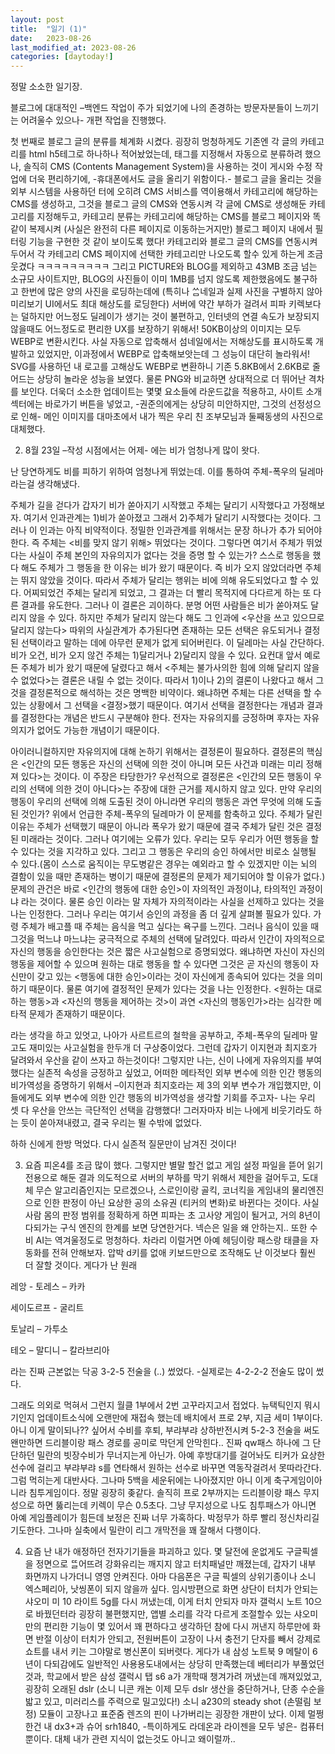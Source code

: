 ```yaml
---
layout: post
title:  "일기 (1)"
date:   2023-08-26
last_modified_at: 2023-08-26
categories: [daytoday!]
---
```


정말 소소한 일기장.

    

블로그에 대대적인 –백엔드 작업이 주가 되었기에 나의 존경하는 방문자분들이 느끼기는 어려울수 있으나- 개편 작업을 진행했다.

첫 번째로 블로그 글의 분류를 체계화 시켰다. 굉장히 멍청하게도 기존엔 각 글의 카테고리를 html h5테그로 하나하나 적어놨었는데, 태그를 지정해서 자동으로 분류하려 했으나, 솔직히 CMS (Contents Management System)을 사용하는 것이 게시와 수정 작업에 더욱 편리하기에, -휴대폰에서도 글을 올리기 위함이다.- 블로그 글을 올리는 것을 외부 시스템을 사용하던 터에 오히려 CMS 서비스를 역이용해서 카테고리에 해당하는 CMS를 생성하고, 그것을 블로그 글의 CMS와 연동시켜 각 글에 CMS로 생성해둔 카테고리를 지정해두고, 카테고리 분류는 카테고리에 해당하는 CMS를 블로그 페이지와 똑같이 복제시켜 (사실은 완전히 다른 페이지로 이동하는거지만) 블로그 페이지 내에서 필터링 기능을 구현한 것 같이 보이도록 했다! 카테고리와 블로그 글의 CMS를 연동시켜 두어서 각 카테고리 CMS 페이지에 선택한 카테고리만 나오도록 할수 있게 하는게 조금 웃겼다 ㅋㅋㅋㅋㅋㅋㅋㅋㅋ 그리고 PICTURE와 BLOG를 제외하고 43MB 조금 넘는 소규모 사이트지만, BLOG의 사진들이 이미 1MB를 넘지 않도록 제한했음에도 불구하고 한번에 많은 양의 사진을 로딩하는데에 (특히나 ᄊᅠᆷ네일과 실제 사진을 구별하지 않아 미리보기 UI에서도 최대 해상도를 로딩한다) 서버에 약간 부하가 걸려서 피파 키렉보다는 덜하지만 어느정도 딜레이가 생기는 것이 불편하고, 인터넷의 연결 속도가 보장되지 않을때도 어느정도로 편리한 UX를 보장하기 위해서! 50KB이상의 이미지는 모두 WEBP로 변환시킨다. 사실 자동으로 압축해서 섬네일에서는 저해상도를 표시하도록 개발하고 있었지만, 이과정에서 WEBP로 압축해보앗는데 그 성능이 대단히 놀라워서! SVG를 사용하던 내 로고를 고해상도 WEBP로 변환하니 기존 5.8KB에서 2.6KB로 줄어드는 상당히 놀라운 성능을 보였다. 물론 PNG와 비교하면 상대적으로 더 뛰어난 격차를 보인다. 더욱더 소소한 업데이트는 몇몇 요소들에 라운드값을 적용하고, 사이트 소개 섹터에는 바로가기 버튼을 넣었고, -권준의에게는 상당히 미안하지만, 그것의 선정성으로 인해- 메인 이미지를 대마초에서 내가 찍은 우리 친 조부모님과 둘째동생의 사진으로 대체했다.

    

    

    

2. 8월 23일 –작성 시점에서는 어제- 에는 비가 엄청나게 많이 왓다.

난 당연하게도 비를 피하기 위하여 엄청나게 뛰었는데. 이를 통하여 주체-폭우의 딜레마라는걸 생각해냈다.

주체가 길을 걷다가 갑자기 비가 쏟아지기 시작했고 주체는 달리기 시작했다고 가정해보자. 여기서 인과관계는 1)비가 쏟아졌고 그래서 2)주체가 달리기 시작했다는 것이다. 그러나 이 인과는 아직 비약적이다. 정밀한 인과관계를 위해서는 문장 하나가 추가 되어야 한다. 즉 주체는 <비를 맞지 않기 위해> 뛰었다는 것이다. 그렇다면 여기서 주체가 뛰었다는 사실이 주체 본인의 자유의지가 없다는 것을 증명 할 수 있는가? 스스로 행동을 했다 해도 주체가 그 행동을 한 이유는 비가 왔기 때문이다. 즉 비가 오지 않았더라면 주체는 뛰지 않았을 것이다. 따라서 주체가 달리는 행위는 비에 의해 유도되었다고 할 수 있다. 어찌되었건 주체는 달리게 되었고, 그 결과는 더 빨리 목적지에 다다르게 하는 또 다른 결과를 유도한다. 그러나 이 결론은 괴이하다. 분명 어떤 사람들은 비가 쏟아져도 달리지 않을 수 있다. 하지만 주체가 달리지 않는다 해도 그 인과에 <우산을 쓰고 있으므로 달리지 않는다> 따위의 사실관계가 추가된다면 존재하는 모든 선택은 유도되거나 결정된 선택이라고 말하는 데에 아무런 문제가 없게 되어버린다. 이 딜레마는 사실 간단하다. 비가 오건, 비가 오지 않건 주체는 1)달리거나 2)달리지 않을 수 있다. 요컨대 앞서 예로든 주체가 비가 왔기 때문에 달렸다고 해서 <주체는 불가사의한 힘에 의해 달리지 않을 수 없었다>는 결론은 내릴 수 없는 것이다. 따라서 1)이나 2)의 결론이 나왔다고 해서 그것을 결정론적으로 해석하는 것은 명백한 비약이다. 왜냐하면 주체는 다른 선택을 할 수 있는 상황에서 그 선택을 <결정>했기 때문이다. 여기서 선택을 결정한다는 개념과 결과를 결정한다는 개념은 반드시 구분해야 한다. 전자는 자유의지를 긍정하며 후자는 자유의지가 없어도 가능한 개념이기 때문이다.

아이러니컬하지만 자유의지에 대해 논하기 위해서는 결정론이 필요하다. 결정론의 핵심은 <인간의 모든 행동은 자신의 선택에 의한 것이 아니며 모든 사건과 미래는 미리 정해져 있다>는 것이다. 이 주장은 타당한가? 우선적으로 결정론은 <인간의 모든 행동이 우리의 선택에 의한 것이 아니다>는 주장에 대한 근거를 제시하지 않고 있다. 만약 우리의 행동이 우리의 선택에 의해 도출된 것이 아니라면 우리의 행동은 과연 무엇에 의해 도출된 것인가? 위에서 언급한 주체-폭우의 딜레마가 이 문제를 함축하고 있다. 주체가 달린 이유는 주체가 선택했기 때문이 아니라 폭우가 왔기 때문에 결국 주체가 달린 것은 결정된 미래라는 것이다. 그러나 여기에는 오류가 있다. 우리는 모두 우리가 어떤 행동을 할 수 있다는 것을 지각하고 있다. 그리고 그 행동은 우리의 승인 하에서만 비로소 실행될 수 있다.(몸이 스스로 움직이는 무도병같은 경우는 예외라고 할 수 있겠지만 이는 뇌의 결함이 있을 때만 존재하는 병이기 때문에 결정론의 문제가 제기되어야 할 이유가 없다.) 문제의 관건은 바로 <인간의 행동에 대한 승인>이 자의적인 과정이냐, 타의적인 과정이냐 라는 것이다. 물론 승인 이라는 말 자체가 자의적이라는 사실을 선제하고 있다는 것을 나는 인정한다. 그러나 우리는 여기서 승인의 과정을 좀 더 깊게 살펴볼 필요가 있다. 가령 주체가 배고플 때 주체는 음식을 먹고 싶다는 욕구를 느낀다. 그러나 음식이 있을 때 그것을 먹느냐 마느냐는 궁극적으로 주체의 선택에 달려있다. 따라서 인간이 자의적으로 자신의 행동을 승인한다는 것은 짧은 사고실험으로 증명되었다. 왜냐하면 자신이 자신의 행동을 제어할 수 있으며 원하는 대로 행동을 할 수 있다면 그것은 곧 자신의 행동이 자신만이 갖고 있는 <행동에 대한 승인>이라는 것이 자신에게 종속되어 있다는 것을 의미하기 때문이다. 물론 여기에 결정적인 문제가 있다는 것을 나는 인정한다. <원하는 대로 하는 행동>과 <자신의 행동을 제어하는 것>이 과연 <자신의 행동인가>라는 심각한 메타적 문제가 존재하기 때문이다.

라는 생각을 하고 있엇고, 나아가 사르트르의 철학을 공부하고, 주체-폭우의 딜레마 말고도 재미있는 사고실험을 한두개 더 구상중이었다. 그런데 갑자기 이지현과 최지호가 달려와서 우산을 같이 쓰자고 하는것이다! 그렇지만 나는, 신이 나에게 자유의지를 부여했다는 실존적 속성을 긍정하고 싶었고, 어떠한 메타적인 외부 변수에 의한 인간 행동의 비가역성을 증명하기 위해서 –이지현과 최지호라는 제 3의 외부 변수가 개입했지만, 이들에게도 외부 변수에 의한 인간 행동의 비가역성을 생각할 기회를 주고자- 나는 우리 셋 다 우산을 안쓰는 극단적인 선택을 감행했다! 그러자마자 비는 나에게 비웃기라도 하는 듯이 쏟아져내렸고, 결국 우리는 뛸 수밖에 없었다.

    

하하 신에게 한방 먹었다. 다시 실존적 질문만이 남겨진 것이다!

    

    

    

3. 요즘 피온4를 조금 많이 했다. 그렇지만 별말 할건 없고 게임 설정 파일을 뜯어 읽기 전용으로 해둔 결과 의도적으로 서버의 부하를 막기 위해서 제한을 걸어두고, 도대체 무슨 알고리즘인지는 모르겠으나, 스로인이랑 골킥, 코너킥을 게임내의 물리엔진으로 인한 판정이 아닌 요상한 공의 소유권 (티커의 변화)로 바뀐다는 것이다. 사실 사람 몸의 판정 범위를 정확하게 하면 피파는 초 고사양 게임이 될거고, 거의 8년이 다되가는 구식 엔진의 한계를 보면 당연한거다. 넥슨은 일을 왜 안하는지.. 또한 수비 AI는 역겨울정도로 멍청하다. 차라리 이럴거면 아예 헤딩이랑 패스랑 태클을 자동화를 전혀 안해보자. 압박 d키를 없애 키보드만으로 조작해도 난 이것보다 훨씬 더 잘할 것이다. 게다가 난 원래

레앙 - 토레스 – 카카

세이도르프 - 굴리트

토날리 – 가투소

테오 – 말디니 – 칼라브리아

라는 진짜 근본없는 닥공 3-2-5 전술을 (..) 썼었다. -실제로는 4-2-2-2 전술도 많이 썼다.

그래도 의외로 먹혀서 그런지 월클 1부에서 2번 고꾸라지고서 접었다. 뉴택틱인지 뭐시기인지 업데이트소식에 오랜만에 재접속 했는데 배치에서 프로 2부, 지금 세미 1부이다. 아니 이게 말이되나?? 싶어서 수비를 후퇴, 부랴부랴 상하반전시켜 5-2-3 전술을 써도 왠만하면 드리블이랑 패스 경로를 공미로 막던게 안막힌다.. 진짜 qw패스 하나에 그 단단하던 밀란의 빗장수비가 무너지는게 아닌가. 아예 후방대기를 걸어놔도 티커가 요상한 선수에 걸리고 부랴부랴 s를 연타해서 원하는 선수로 바꾸면 역동작걸려서 못따라간다. 그럼 먹히는게 대반사다. 그나마 5백을 세운뒤에는 나아졌지만 아니 이게 축구게임이아니라 침투게임이다. 정말 굉장히 좆같다. 솔직히 프로 2부까지는 드리블이랑 패스 무지성으로 하면 뚫리는데 키렉이 무슨 0.5초다. 그냥 무지성으로 나도 침투패스가 아니면 아예 게임플레이가 힘든데 보정은 진짜 너무 가혹하다. 박정무가 하루 빨리 정신차리길 기도한다. 그나마 실축에서 밀란이 리그 개막전을 꽤 잘해서 다행이다.

    

    

    

4. 요즘 난 내가 애정하던 전자기기들을 파괴하고 있다. 몇 달전에 운없게도 구글픽셀을 정면으로 ᄄᅠᆯ어뜨려 강화유리는 깨지지 않고 터치패널만 깨졌는데, 갑자기 내부 화면까지 나가더니 영영 안켜진다. 아마 다음폰은 구글 픽셀의 상위기종이나 소니 엑스페리아, 낫씽폰이 되지 않을까 싶다. 임시방편으로 화면 상단이 터치가 안되는 샤오미 미 10 라이트 5g를 다시 꺼냈는데, 이게 터치 안되자 마자 갤럭시 노트 10으로 바꿨던터라 굉장히 불편했지만, 앱별 소리를 각각 다르게 조절할수 있는 샤오미만의 편리한 기능이 몇 있어서 꽤 편하다고 생각하던 참에 다시 꺼낸지 하루만에 화면 반절 이상이 터치가 안되고, 전원버튼이 고장이 나서 충전기 단자를 빼서 강제로 쇼트를 내서 키는 그야말로 병신폰이 되버렷다. 게다가 내 삼성 노트북 9 메탈이 6년이 다되감에도 일반적인 사용용도내에서는 상당히 만족했는데 베터리가 부풀었던것과, 학교에서 받은 삼성 갤럭시 탭 s6 a가 개학때 챙겨가려 꺼냈는데 깨져있었고, 굉장히 오래된 dslr (소니 니콘 캐논 이제 모두 dslr 생산을 중단하거나, 단종 수순을 밟고 있고, 미러리스를 주력으로 밀고있다!) 소니 a230의 steady shot (손떨림 보정) 모듈이 고장나고 표준줌 렌즈의 핀이 나가버리는 굉장한 개판이 났다. 이제 멀쩡한건 내 dx3+과 슈어 srh1840, -특이하게도 라데온과 라이젠을 모두 넣은- 컴퓨터뿐이다. 대체 내가 관련 지식이 없는것도 아니고 왜이럴까..
